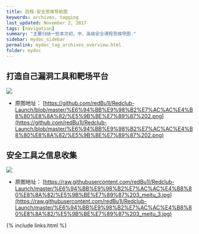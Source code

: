 ```yaml
---
title: 启程-安全思维导航图
keywords: archives, tagging
last_updated: November 2, 2017
tags: [navigation]
summary: "主要归纳一些本次初、中、高级安全课程思维导图."
sidebar: mydoc_sidebar
permalink: mydoc_tag_archives_overview.html
folder: mydoc
---
```


## 打造自己漏洞工具和靶场平台

![](https://raw.githubusercontent.com/redBu1l/Redclub-Launch/master/%E6%94%BB%E9%98%B2%E7%AC%AC%E4%B8%80%E8%8A%82/%E5%9B%BE%E7%89%87%202_meitu_2.jpg)
- 原图地址：
[https://github.com/redBu1l/Redclub-Launch/blob/master/%E6%94%BB%E9%98%B2%E7%AC%AC%E4%B8%80%E8%8A%82/%E5%9B%BE%E7%89%87%202.png](https://github.com/redBu1l/Redclub-Launch/blob/master/%E6%94%BB%E9%98%B2%E7%AC%AC%E4%B8%80%E8%8A%82/%E5%9B%BE%E7%89%87%202.png)
## 安全工具之信息收集
![](https://github.com/redBu1l/Redclub-Launch/blob/master/%E6%94%BB%E9%98%B2%E7%AC%AC%E4%B8%80%E8%8A%82/%E5%9B%BE%E7%89%87%203_meitu_3.jpg)

- 原图地址：
[https://raw.githubusercontent.com/redBu1l/Redclub-Launch/master/%E6%94%BB%E9%98%B2%E7%AC%AC%E4%B8%80%E8%8A%82/%E5%9B%BE%E7%89%87%203_meitu_3.jpg](https://raw.githubusercontent.com/redBu1l/Redclub-Launch/master/%E6%94%BB%E9%98%B2%E7%AC%AC%E4%B8%80%E8%8A%82/%E5%9B%BE%E7%89%87%203_meitu_3.jpg)



{% include links.html %}
